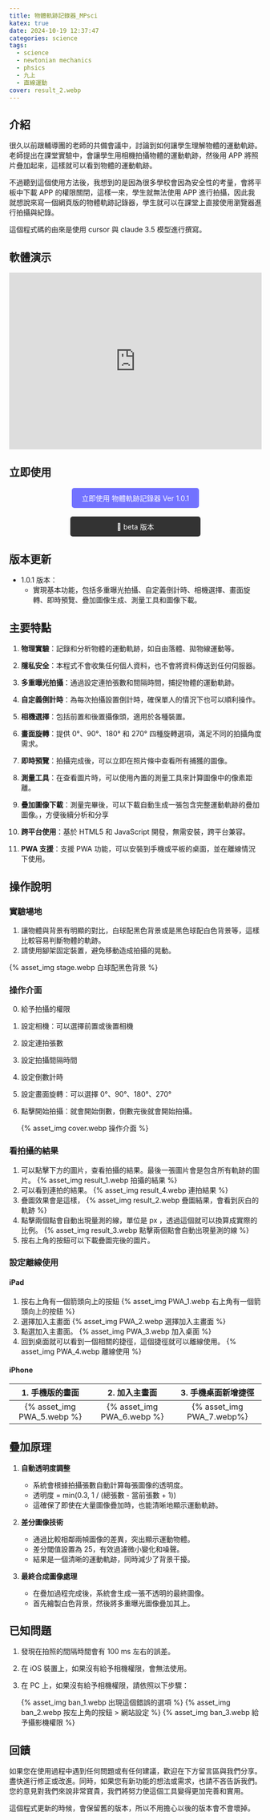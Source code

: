 ```yaml
---
title: 物體軌跡記錄器_MPsci
katex: true
date: 2024-10-19 12:37:47
categories: science
tags:
  - science
  - newtonian mechanics
  - phsics
  - 九上
  - 直線運動
cover: result_2.webp
---
```


<style>
.button-link_1:hover {
  background-color: #3030AA !important;
  transform: scale(1.05);
}

.button-link_2:hover {
  background-color: #222 !important;
  transform: scale(1.05);
}
</style>

## 介紹

很久以前跟輔導團的老師的共備會議中，討論到如何讓學生理解物體的運動軌跡。老師提出在課堂實驗中，會讓學生用相機拍攝物體的運動軌跡，然後用 APP 將照片疊加起來，這樣就可以看到物體的運動軌跡。

不過聽到這個使用方法後，我想到的是因為很多學校會因為安全性的考量，會將平板中下載 APP 的權限關閉，這樣一來，學生就無法使用 APP 進行拍攝，因此我就想說來寫一個網頁版的物體軌跡記錄器，學生就可以在課堂上直接使用瀏覽器進行拍攝與紀錄。

這個程式碼的由來是使用 cursor 與 claude 3.5 模型進行撰寫。

## 軟體演示

<div style="text-align:center;position: relative;width: 100%;padding-bottom: 70%;height: 0;overflow: hidden;">

<iframe style="position: absolute;top: 0;left: 0;width: 100%;height: 100%;" src="https://www.youtube.com/embed/r-qy2Qy-qJU" title="YouTube video player" frameborder="0" allow="accelerometer; autoplay; clipboard-write; encrypted-media; gyroscope; picture-in-picture; web-share" allowfullscreen></iframe>
</div>

## 立即使用
<div style="text-align: center;">
<a href="https://michaelpig0912.github.io/sideProject/MPsci/persistenceVision_V101.html" class="button-link_1" style="display: inline-block; padding: 10px 20px; background-color: #7272ff; color: white; text-decoration: none; border-radius: 5px;  transition: background-color 0.3s, transform 0.3s; ">
  立即使用 物體軌跡記錄器 Ver 1.0.1
</a>
</div>
<br>

<div style="text-align: center;">

<a href="https://michaelpig0912.github.io/sideProject/MPsci/persistenceVision_beta.html" class="button-link_2" style="display: inline-block;  padding: 10px 93px; background-color: #333333; color: white; text-decoration: none; border-radius: 5px;  transition: background-color 0.3s, transform 0.3s;">
  🌙  beta 版本
</a>
</div>


## 版本更新

- 1.0.1 版本：
  - 實現基本功能，包括多重曝光拍攝、自定義倒計時、相機選擇、畫面旋轉、即時預覽、疊加圖像生成、測量工具和圖像下載。

## 主要特點

1. **物理實驗**：記錄和分析物體的運動軌跡，如自由落體、拋物線運動等。

2. **隱私安全**：本程式不會收集任何個人資料，也不會將資料傳送到任何伺服器。

3. **多重曝光拍攝**：通過設定連拍張數和間隔時間，捕捉物體的運動軌跡。

3. **自定義倒計時**：為每次拍攝設置倒計時，確保單人的情況下也可以順利操作。

4. **相機選擇**：包括前置和後置攝像頭，適用於各種裝置。

5. **畫面旋轉**：提供 0°、90°、180° 和 270° 四種旋轉選項，滿足不同的拍攝角度需求。

6. **即時預覽**：拍攝完成後，可以立即在照片條中查看所有捕獲的圖像。

7. **測量工具**：在查看圖片時，可以使用內置的測量工具來計算圖像中的像素距離。

8. **疊加圖像下載**：測量完畢後，可以下載自動生成一張包含完整運動軌跡的疊加圖像。，方便後續分析和分享

9. **跨平台使用**：基於 HTML5 和 JavaScript 開發，無需安裝，跨平台兼容。

10. **PWA 支援**：支援 PWA 功能，可以安裝到手機或平板的桌面，並在離線情況下使用。

## 操作說明

### 實驗場地

1. 讓物體與背景有明顯的對比，白球配黑色背景或是黑色球配白色背景等，這樣比較容易判斷物體的軌跡。
2. 請使用腳架固定裝置，避免移動造成拍攝的晃動。

{% asset_img stage.webp 白球配黑色背景 %}

### 操作介面

0. 給予拍攝的權限
1. 設定相機：可以選擇前置或後置相機
2. 設定連拍張數
3. 設定拍攝間隔時間
4. 設定倒數計時
5. 設定畫面旋轉：可以選擇 0°、90°、180°、270°
6. 點擊開始拍攝：就會開始倒數，倒數完後就會開始拍攝。

   {% asset_img cover.webp 操作介面 %}

### 看拍攝的結果

1. 可以點擊下方的圖片，查看拍攝的結果。最後一張圖片會是包含所有軌跡的圖片。
   {% asset_img result_1.webp 拍攝的結果 %}
2. 可以看到連拍的結果。
   {% asset_img result_4.webp 連拍結果 %}
3. 疊圖效果會是這樣，
   {% asset_img result_2.webp 疊圖結果，會看到灰白的軌跡 %}
4. 點擊兩個點會自動出現量測的線，單位是 px ，透過這個就可以換算成實際的比例。
   {% asset_img result_3.webp 點擊兩個點會自動出現量測的線 %}
5. 按右上角的按鈕可以下載疊圖完後的圖片。

### 設定離線使用

#### iPad 

1. 按右上角有一個箭頭向上的按鈕
   {% asset_img PWA_1.webp 右上角有一個箭頭向上的按鈕 %}
2. 選擇加入主畫面
   {% asset_img PWA_2.webp 選擇加入主畫面 %}
3. 點選加入主畫面。
   {% asset_img PWA_3.webp 加入桌面 %}
4. 回到桌面就可以看到一個相關的捷徑，這個捷徑就可以離線使用。
   {% asset_img PWA_4.webp 離線使用 %}

#### iPhone

|1. 手機版的畫面|2. 加入主畫面|3. 手機桌面新增捷徑|
| :----: | :----: | :----: |
|{% asset_img PWA_5.webp %}|{% asset_img PWA_6.webp %}|{% asset_img PWA_7.webp%}|

## 疊加原理

1. **自動透明度調整**
   - 系統會根據拍攝張數自動計算每張圖像的透明度。
   - 透明度 = min(0.3, 1 / (總張數 - 當前張數 + 1))
   - 這確保了即使在大量圖像疊加時，也能清晰地顯示運動軌跡。

2. **差分圖像技術**
   - 通過比較相鄰兩幀圖像的差異，突出顯示運動物體。
   - 差分閾值設置為 25，有效過濾微小變化和噪聲。
   - 結果是一個清晰的運動軌跡，同時減少了背景干擾。

3. **最終合成圖像處理**
   - 在疊加過程完成後，系統會生成一張不透明的最終圖像。
   - 首先繪製白色背景，然後將多重曝光圖像疊加其上。

## 已知問題

1. 發現在拍照的間隔時間會有 100 ms 左右的誤差。

2. 在 iOS 裝置上，如果沒有給予相機權限，會無法使用。

3. 在 PC 上，如果沒有給予相機權限，請依照以下步驟：

   {% asset_img ban_1.webp 出現這個錯誤的選項 %}
   {% asset_img ban_2.webp 按左上角的按鈕 > 網站設定 %}
   {% asset_img ban_3.webp 給予攝影機權限 %}

## 回饋

如果您在使用過程中遇到任何問題或有任何建議，歡迎在下方留言區與我們分享。盡快進行修正或改進。同時，如果您有新功能的想法或需求，也請不吝告訴我們。您的意見對我們來說非常寶貴，我們將努力使這個工具變得更加完善和實用。

這個程式更新的時候，會保留舊的版本，所以不用擔心以後的版本會不會壞掉。